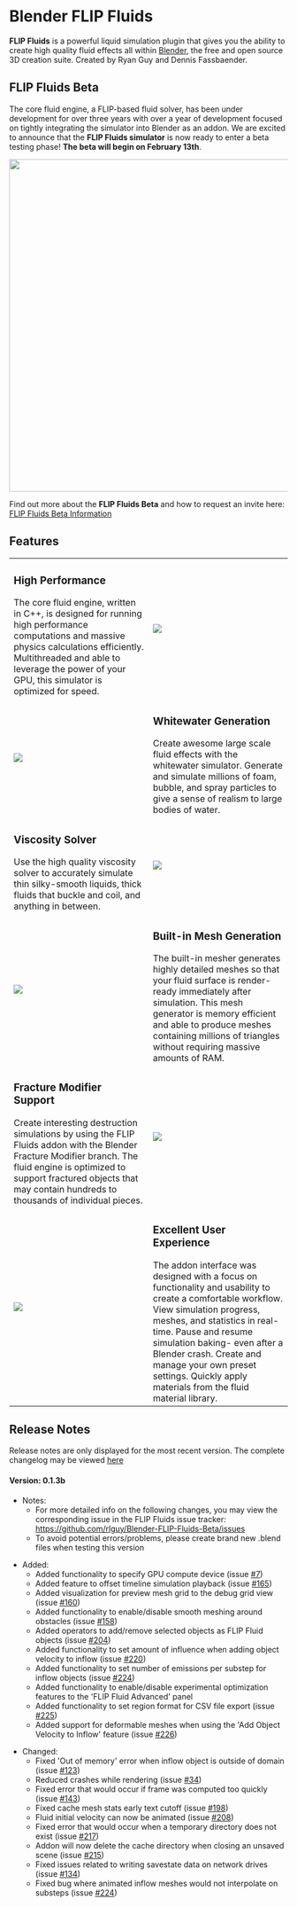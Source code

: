 # Blender FLIP Fluids

**FLIP Fluids** is a powerful liquid simulation plugin that gives you the ability to create high quality fluid effects all within [Blender](https://www.blender.org/), the free and open source 3D creation suite. Created by Ryan Guy and Dennis Fassbaender.

## FLIP Fluids Beta

The core fluid engine, a FLIP-based fluid solver, has been under development for over three years with over a year of development focused on tightly integrating the simulator into Blender as an addon. We are excited to announce that the **FLIP Fluids simulator** is now ready to enter a beta testing phase! **The beta will begin on February 13th**.

<p align="center">
<a href="https://www.youtube.com/watch?v=5s7L3ruVaXk"><img src="http://rlguy.com/blender_flip_fluids/images/call_for_beta_testers_youtube.png" width="600px"></a>
</p>

Find out more about the **FLIP Fluids Beta** and how to request an invite here: [FLIP Fluids Beta Information](../../wiki/FLIP-Fluids-Beta-Information-and-Resources)

## Features

<table>
  <tr>
    <td width="50%" valign="top">
<h3>High Performance</h3>
The core fluid engine, written in C++, is designed for running high performance computations and massive physics calculations efficiently. Multithreaded and able to leverage the power of your GPU, this simulator is optimized for speed.
    </td>
    <td>
      <img src="http://rlguy.com/blender_flip_fluids/images/high_performance.jpg">
    </td>
  </tr>
  <tr>
    <td width="50%">
      <img src="http://rlguy.com/blender_flip_fluids/images/whitewater_simulation.jpg">
    </td>
    <td valign="top">
<h3>Whitewater Generation</h3>
Create awesome large scale fluid effects with the whitewater simulator. Generate and simulate millions of foam, bubble, and spray particles to give a sense of realism to large bodies of water.
    </td>
  </tr>
<tr>
    <td width="50%" valign="top">
<h3>Viscosity Solver</h3>
Use the high quality viscosity solver to accurately simulate thin silky-smooth liquids, thick fluids that buckle and coil, and anything in between. 
    </td>
    <td>
      <img src="http://rlguy.com/blender_flip_fluids/images/viscosity_solver.jpg">
    </td>
  </tr>
  <tr>
    <td width="50%">
      <img src="http://rlguy.com/blender_flip_fluids/images/mesh_generation.jpg">
    </td>
    <td valign="top">
<h3>Built-in Mesh Generation</h3>
The built-in mesher generates highly detailed meshes so that your fluid surface is render-ready immediately after simulation. This mesh generator is memory efficient and able to produce meshes containing millions of triangles without requiring massive amounts of RAM.
    </td>
  </tr>
<tr>
<tr>
    <td width="50%" valign="top">
<h3>Fracture Modifier Support</h3>
Create interesting destruction simulations by using the FLIP Fluids addon with the Blender Fracture Modifier branch. The fluid engine is optimized to support fractured objects that may contain hundreds to thousands of individual pieces.
    </td>
    <td>
      <img src="http://rlguy.com/blender_flip_fluids/images/fracture_modifier_support.jpg">
    </td>
  </tr>
  <tr>
    <td width="50%">
      <img src="http://rlguy.com/blender_flip_fluids/images/excellent_user_experience.jpg">
    </td>
    <td valign="top">
<h3>Excellent User Experience</h3>
The addon interface was designed with a focus on functionality and usability to create a comfortable workflow. View simulation progress, meshes, and statistics in real-time. Pause and resume simulation baking- even after a Blender crash. Create and manage your own preset settings. Quickly apply materials from the fluid material library.
    </td>
  </tr>
<tr>
</table>

## Release Notes

Release notes are only displayed for the most recent version. The complete changelog may be viewed [here](changelog.txt)

#### Version: 0.1.3b

 * Notes:
    * For more detailed info on the following changes, you may view the corresponding issue in the FLIP Fluids issue tracker: https://github.com/rlguy/Blender-FLIP-Fluids-Beta/issues
    * To avoid potential errors/problems, please create brand new .blend files when testing this version
<!-- -->
* Added:
    * Added functionality to specify GPU compute device (issue [#7](https://github.com/rlguy/Blender-FLIP-Fluids-Beta/issues/7))
    * Added feature to offset timeline simulation playback (issue [#165](https://github.com/rlguy/Blender-FLIP-Fluids-Beta/issues/165))
    * Added visualization for preview mesh grid to the debug grid view (issue [#160](https://github.com/rlguy/Blender-FLIP-Fluids-Beta/issues/160))
    * Added functionality to enable/disable smooth meshing around obstacles (issue [#158](https://github.com/rlguy/Blender-FLIP-Fluids-Beta/issues/158))
    * Added operators to add/remove selected objects as FLIP Fluid objects (issue [#204](https://github.com/rlguy/Blender-FLIP-Fluids-Beta/issues/204))
    * Added functionality to set amount of influence when adding object velocity to inflow (issue [#220](https://github.com/rlguy/Blender-FLIP-Fluids-Beta/issues/220))
    * Added functionality to set number of emissions per substep for inflow objects (issue [#224](https://github.com/rlguy/Blender-FLIP-Fluids-Beta/issues/224))
    * Added functionality to enable/disable experimental optimization features to the 'FLIP Fluid Advanced' panel
    * Added functionality to set region format for CSV file export (issue [#225](https://github.com/rlguy/Blender-FLIP-Fluids-Beta/issues/225))
    * Added support for deformable meshes when using the 'Add Object Velocity to Inflow' feature (issue [#226](https://github.com/rlguy/Blender-FLIP-Fluids-Beta/issues/226))
<!-- -->
* Changed:
    * Fixed 'Out of memory' error when inflow object is outside of domain (issue [#123](https://github.com/rlguy/Blender-FLIP-Fluids-Beta/issues/123))
    * Reduced crashes while rendering (issue [#34](https://github.com/rlguy/Blender-FLIP-Fluids-Beta/issues/34))
    * Fixed error that would occur if frame was computed too quickly (issue [#143](https://github.com/rlguy/Blender-FLIP-Fluids-Beta/issues/143))
    * Fixed cache mesh stats early text cutoff (issue [#198](https://github.com/rlguy/Blender-FLIP-Fluids-Beta/issues/198))
    * Fluid initial velocity can now be animated (issue [#208](https://github.com/rlguy/Blender-FLIP-Fluids-Beta/issues/208))
    * Fixed error that would occur when a temporary directory does not exist (issue [#217](https://github.com/rlguy/Blender-FLIP-Fluids-Beta/issues/217))
    * Addon will now delete the cache directory when closing an unsaved scene (issue [#215](https://github.com/rlguy/Blender-FLIP-Fluids-Beta/issues/215))
    * Fixed issues related to writing savestate data on network drives (issue [#134](https://github.com/rlguy/Blender-FLIP-Fluids-Beta/issues/134))
    * Fixed bug where animated inflow meshes would not interpolate on substeps (issue [#224](https://github.com/rlguy/Blender-FLIP-Fluids-Beta/issues/224))
	
